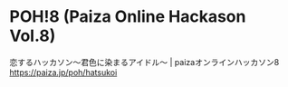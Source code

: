 POH!8 (Paiza Online Hackason Vol.8)
===================================

恋するハッカソン〜君色に染まるアイドル〜 | paizaオンラインハッカソン8  
https://paiza.jp/poh/hatsukoi  
